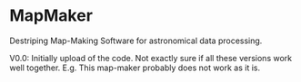 MapMaker
========

Destriping Map-Making Software for astronomical data processing.


V0.0: Initially upload of the code. Not exactly sure if all these
versions work well together. E.g. This map-maker probably does not
work as it is.
